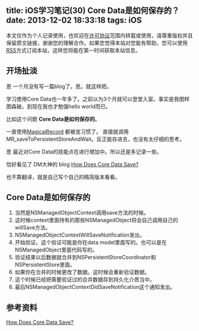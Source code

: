 title: iOS学习笔记(30) Core Data是如何保存的？
date: 2013-12-02 18:33:18
tags: iOS
---

本文仅作为个人记录使用，也欢迎在[许可协议](http://creativecommons.org/licenses/by-nc/3.0/deed.zh)范围内转载或使用，请尊重版权并且保留原文链接，谢谢您的理解合作。如果您觉得本站对您能有帮助，您可以使用[RSS](https://iiiyu.com/atom.xml)方式订阅本站，这样您将能在第一时间获取本站信息。


## 开场扯淡
恩 一个月没有写一篇blog了。恩。就这样把。

<!--more-->

学习使用Core Data也一年多了。之前以为3个月就可以登堂入室。事实是我图样图森破。到现在我也才勉强hello world而已。

比如这个问题 **Core Data是如何保存的**。

一直使用[MagicalRecord](http://github.com/magicalpanda/MagicalRecord) 都被宠习惯了。 直接就调用MR_saveToPersistentStoreAndWait。反正能存进去，也没有太仔细的思考。

恩 最近对Core Data的技能点在进行增加中。所以还是多记录一些。

恰好看见了 DM大神的 blog [How Does Core Data Save?](http://mentalfaculty.tumblr.com/post/65682908577/how-does-core-data-save)

也不算翻译，就是自己写个自己的精简版本看看。

## Core Data是如何保存的

1. 当然是NSManagedObjectContext调用save方法的时候。
2. 这时候context里面持有的那些NSManagedObject将会自己调用自己的willSave方法。
3. NSManagedObjectContextWillSaveNotification发出。
4. 开始验证。这个验证可能是你在data model里面写的。也可以是在NSManagedObject里面代码写的。
5. 验证结束以后数据就合并到NSPersistentStoreCoordinator和NSPersistentStore里面。
6. 如果你在合并的时候更改了数据。这时候会重新验证数据。
7. 这个时候已经把需要验证过的合并数据存到持久化介质当中。
8. 最后NSManagedObjectContextDidSaveNotification这个通知发出。



## 参考资料

[How Does Core Data Save?](http://mentalfaculty.tumblr.com/post/65682908577/how-does-core-data-save)
